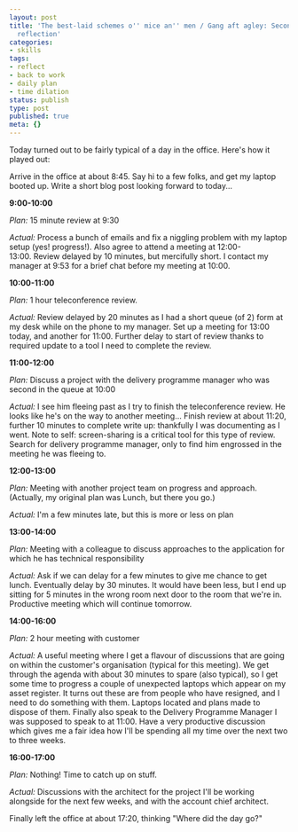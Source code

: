 ```yaml
---
layout: post
title: 'The best-laid schemes o'' mice an'' men / Gang aft agley: Second day back
  reflection'
categories:
- skills
tags:
- reflect
- back to work
- daily plan
- time dilation
status: publish
type: post
published: true
meta: {}
---
```

Today turned out to be fairly typical of a day in the office. Here's how it played out:

Arrive in the office at about 8:45. Say hi to a few folks, and get my laptop booted up. Write a short blog post looking forward to today...

__9:00-10:00__

_Plan:_ 15 minute review at 9:30

_Actual:_ Process a bunch of emails and fix a niggling problem with my laptop setup (yes! progress!). Also agree to attend a meeting at 12:00-13:00. Review delayed by 10 minutes, but mercifully short. I contact my manager at 9:53 for a brief chat before my meeting at 10:00.


__10:00-11:00__

_Plan:_ 1 hour teleconference review.

_Actual:_ Review delayed by 20 minutes as I had a short queue (of 2) form at my desk while on the phone to my manager. Set up a meeting for 13:00 today, and another for 11:00. Further delay to start of review thanks to required update to a tool I need to complete the review.

__11:00-12:00__

_Plan:_ Discuss a project with the delivery programme manager who was second in the queue at 10:00

_Actual:_ I see him fleeing past as I try to finish the teleconference review. He looks like he's on the way to another meeting... Finish review at about 11:20, further 10 minutes to complete write up: thankfully I was documenting as I went. Note to self: screen-sharing is a critical tool for this type of review. Search for delivery programme manager, only to find him engrossed in the meeting he was fleeing to.


__12:00-13:00__

_Plan:_ Meeting with another project team on progress and approach. (Actually, my original plan was Lunch, but there you go.)

_Actual:_ I'm a few minutes late, but this is more or less on plan


__13:00-14:00__

_Plan:_ Meeting with a colleague to discuss approaches to the application for which he has technical responsibility

_Actual:_ Ask if we can delay for a few minutes to give me chance to get lunch. Eventually delay by 30 minutes. It would have been less, but I end up sitting for 5 minutes in the wrong room next door to the room that we're in. Productive meeting which will continue tomorrow.


__14:00-16:00__

_Plan:_ 2 hour meeting with customer

_Actual:_ A useful meeting where I get a flavour of discussions that are going on within the customer's organisation (typical for this meeting). We get through the agenda with about 30 minutes to spare (also typical), so I get some time to progress a couple of unexpected laptops which appear on my asset register. It turns out these are from people who have resigned, and I need to do something with them. Laptops located and plans made to dispose of them. Finally also speak to the Delivery Programme Manager I was supposed to speak to at 11:00. Have a very productive discussion which gives me a fair idea how I'll be spending all my time over the next two to three weeks.


__16:00-17:00__

_Plan:_ Nothing! Time to catch up on stuff.

_Actual:_ Discussions with the architect for the project I'll be working alongside for the next few weeks, and with the account chief architect.


Finally left the office at about 17:20, thinking "Where did the day go?"
